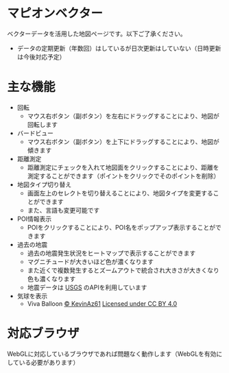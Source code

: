 マピオンベクター
==========
ベクターデータを活用した地図ページです。以下ご了承ください。

- データの定期更新（年数回）はしているが日次更新はしていない（日時更新は今後対応予定）

主な機能
==========
- 回転
  - マウス右ボタン（副ボタン）を左右にドラッグすることにより、地図が回転します
- バードビュー
  - マウス右ボタン（副ボタン）を上下にドラッグすることにより、地図が傾きます
- 距離測定
  - 距離測定にチェックを入れて地図面をクリックすることにより、距離を測定することができます（ポイントをクリックでそのポイントを削除）
- 地図タイプ切り替え
  - 画面左上のセレクトを切り替えることにより、地図タイプを変更することができます
  - また、言語も変更可能です
- POI情報表示
  - POIをクリックすることにより、POI名をポップアップ表示することができます
- 過去の地震
  - 過去の地震発生状況をヒートマップで表示することができます
  - マグニチュードが大きいほど色が濃くなります
  - また近くで複数発生するとズームアウトで統合され大きさが大きくなり色も濃くなります
  - 地震データは [USGS](https://www.usgs.gov/information-policies-and-instructions/copyrights-and-credits) のAPIを利用しています
- 気球を表示
  - Viva Balloon [© KevinAz61](https://sketchfab.com/KevinAz61) [Licensed under CC BY 4.0](https://creativecommons.org/licenses/by/4.0/) 

対応ブラウザ
==========
WebGLに対応しているブラウザであれば問題なく動作します（WebGLを有効にしている必要があります）
